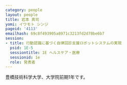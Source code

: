 ```yaml
---
category: people
layout: people
title: 岩本 真司
yomi: イワモト シンジ
pageid: '4113'
emailhash: 69c8f493905a8971c3213fd2d78be6b7
session:
- title: 行動認識に基づく自律回診支援ロボットシステムの実現
  psid: 1E-5
  sessiontitle: 1E ヘルスケア・医療
  sessionid: 1e
  role: 発表者
---
```

豊橋技術科学大学、大学院前期1年です。